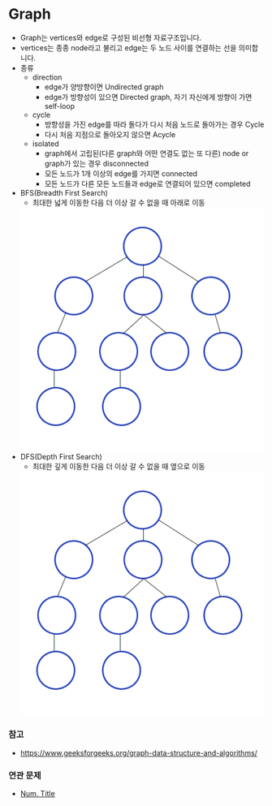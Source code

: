 # Graph
- Graph는 vertices와 edge로 구성된 비선형 자료구조입니다.
- vertices는 종종 node라고 불리고 edge는 두 노드 사이를 연결하는 선을 의미합니다.
- 종류
	+ direction
		- edge가 양방향이면 Undirected graph
		- edge가 방향성이 있으면 Directed graph, 자기 자신에게 방향이 가면 self-loop
	+ cycle
		- 방향성을 가진 edge를 따라 돌다가 다시 처음 노드로 돌아가는 경우 Cycle
		- 다시 처음 지점으로 돌아오지 않으면 Acycle
	+ isolated
		- graph에서 고립된(다른 graph와 어떤 연결도 없는 또 다른) node or graph가 있는 경우 disconnected
		- 모든 노드가 1개 이상의 edge를 가지면 connected
		- 모든 노드가 다른 모든 노드들과 edge로 연결되어 있으면 completed
- BFS(Breadth First Search)
	+ 최대한 넓게 이동한 다음 더 이상 갈 수 없을 때 아래로 이동
	<img src="./images/bfs.gif" alt="bfs" width="500"/>
- DFS(Depth First Search)
	+ 최대한 깊게 이동한 다음 더 이상 갈 수 없을 때 옆으로 이동
	<img src="./images/dfs.gif" alt="dfs" width="500"/>

### 참고
- https://www.geeksforgeeks.org/graph-data-structure-and-algorithms/

### 연관 문제
- [Num. Title](https://github.com/hanbee1005/AlgorithmStudy/blob/master/Leetcode/202301)